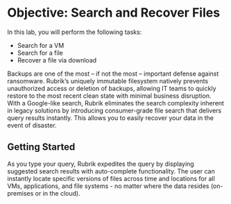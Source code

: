 # Objective: Search and Recover Files

In this lab, you will perform the following tasks:

* Search for a VM
* Search for a file
* Recover a file via download

Backups are one of the most – if not the most – important defense against ransomware. Rubrik’s uniquely immutable filesystem natively prevents unauthorized access or deletion of backups, allowing IT teams to quickly restore to the most recent clean state with minimal business disruption. With a Google-like search, Rubrik eliminates the search complexity inherent in legacy solutions by introducing consumer-grade file search that delivers query results instantly. This allows you to easily recover your data in the event of disaster.

## **Getting Started**

As you type your query, Rubrik expedites the query by displaying suggested search results with auto-complete functionality. The user can instantly locate specific versions of files across time and locations for all VMs, applications, and file systems - no matter where the data resides (on-premises or in the cloud).